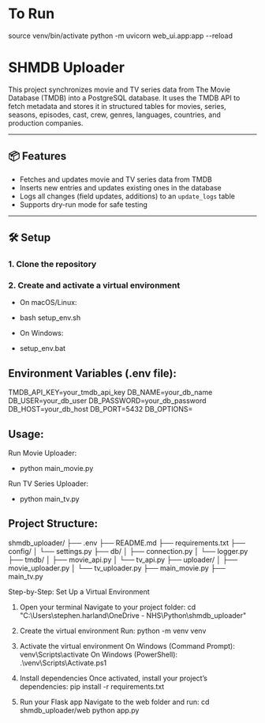 # To Run

source venv/bin/activate
python -m uvicorn web_ui.app:app --reload

# SHMDB Uploader

This project synchronizes movie and TV series data from The Movie Database (TMDB) into a PostgreSQL database. It uses the TMDB API to fetch metadata and stores it in structured tables for movies, series, seasons, episodes, cast, crew, genres, languages, countries, and production companies.

---

## 📦 Features

- Fetches and updates movie and TV series data from TMDB
- Inserts new entries and updates existing ones in the database
- Logs all changes (field updates, additions) to an `update_logs` table
- Supports dry-run mode for safe testing

---

## 🛠️ Setup

### 1. Clone the repository

### 2. Create and activate a virtual environment

 - On macOS/Linux:
 - bash setup_env.sh

 - On Windows:
 - setup_env.bat

## Environment Variables (.env file):
TMDB_API_KEY=your_tmdb_api_key
DB_NAME=your_db_name
DB_USER=your_db_user
DB_PASSWORD=your_db_password
DB_HOST=your_db_host
DB_PORT=5432
DB_OPTIONS=

## Usage:
Run Movie Uploader:
 - python main_movie.py

Run TV Series Uploader:
 - python main_tv.py

## Project Structure:
shmdb_uploader/
├── .env
├── README.md
├── requirements.txt
├── config/
│   └── settings.py
├── db/
│   ├── connection.py
│   └── logger.py
├── tmdb/
│   ├── movie_api.py
│   └── tv_api.py
├── uploader/
│   ├── movie_uploader.py
│   └── tv_uploader.py
├── main_movie.py
├── main_tv.py

Step-by-Step: Set Up a Virtual Environment
1. Open your terminal
Navigate to your project folder:
cd "C:\Users\stephen.harland\OneDrive - NHS\Python\shmdb_uploader"

2. Create the virtual environment
Run:
python -m venv venv

3. Activate the virtual environment
On Windows (Command Prompt):
venv\Scripts\activate
On Windows (PowerShell):
.\venv\Scripts\Activate.ps1

4. Install dependencies
Once activated, install your project’s dependencies:
pip install -r requirements.txt

5. Run your Flask app
Navigate to the web folder and run:
cd shmdb_uploader/web
python app.py